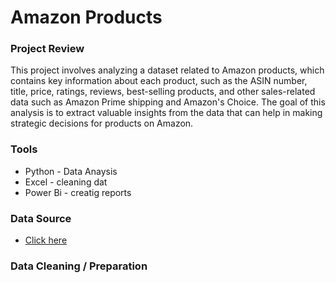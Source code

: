 # Amazon Products

### Project Review 
This project involves analyzing a dataset related to Amazon products, which contains key information about each product, such as the ASIN number, title, price, ratings, reviews, best-selling products, and other sales-related data such as Amazon Prime shipping and Amazon's Choice. The goal of this analysis is to extract valuable insights from the data that can help in making strategic decisions for products on Amazon.

### Tools 
- Python - Data Anaysis
- Excel - cleaning dat
- Power Bi - creatig reports

### Data Source 
- [Click here](https://www.kaggle.com/mohammedalsubaie)
### Data Cleaning / Preparation
### 
